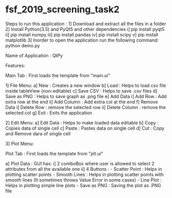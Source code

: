 # fsf_2019_screening_task2

Steps to run this application :
1] Download and extract all the files in a folder
2] Install Python(3.5) and PyQt5 and other dependencies
    i]    pip install pyqt5
    ii]   pip install numpy
    iii]  pip install pandas
    iv]   pip install scipy
    v]    pip install matplotlib
3] Inorder to open the application run the following command:
   python demo.py

Name of Application : QtPy

Features:

Main Tab : First loads the template from "main.ui"

1] File Menu:
  a] New         : Creates a new window
  b] Load        : Helps to load csv file inside tableView (non-editable)
  c] Save CSV    : Helps to save .csv files
  d] Save as PNG : Helps to save graph as .png file
  e] Add Data
      i]  Add Row    : Add extra row at the end
      ii] Add Column : Add extra col at the end
  f] Remove Data 
      i]  Delete Row    : remove the selected row 
      ii] Delete Column : remove the selected col
  g] Exit : Exits the application
  
2] Edit Menu:
  a] Edit Data : Helps to make loaded data editable
  b] Copy      : Copies data of single cell
  c] Paste     : Pastes data on single cell
  d] Cut       : Copy and Remove dara of single cell
   
3] Plot Menu:
   
   Plot Tab : First loads the template from "plt.ui"
   
   a] Plot Data : 
      GUI has:
      i] 2 comboBox where user is allowed to select 2 attributes from all the available one
      ii] 4 Buttons : 
          - Scatter Point : Helps in plotting scatter points
          - Smooth Lines  : Helps in plotting scatter points with smooth lines
            (It sometimes throws Value Error in some cases)
          - Line Plot     : Helps in plotting simple line plots
          - Save as PNG   : Saving the plot as .PNG file
          
      

